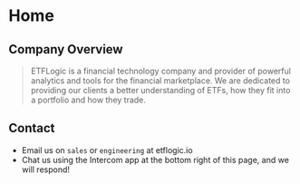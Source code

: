 
# Home

## Company Overview

> ETFLogic is a financial technology company and provider of powerful analytics and tools for the financial marketplace. We are dedicated to providing our clients a better understanding of ETFs, how they fit into a portfolio and how they trade.


## Contact

* Email us on `sales` or `engineering` at etflogic.io 
* Chat us using the Intercom app at the bottom right of this page, and we will respond! 
